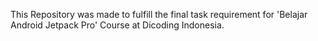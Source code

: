 This Repository was made to fulfill the final task requirement for 'Belajar Android Jetpack Pro' Course at Dicoding Indonesia.
